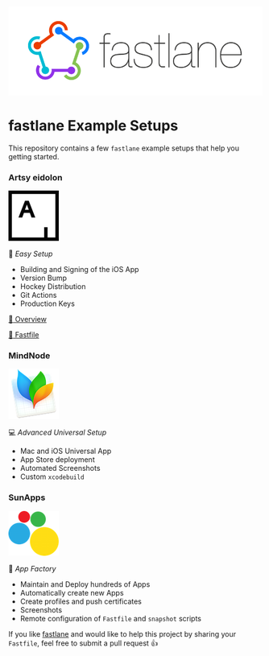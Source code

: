 <h3 align="center">
  <img src="Logos/fastlane_text.png" alt="fastlane Logo" />
</h3>

fastlane Example Setups
=======================

This repository contains a few `fastlane` example setups that help you getting started.

### Artsy eidolon
![Artsy](Logos/Artsy.png)

:green_heart: *Easy Setup*

- Building and Signing of the iOS App
- Version Bump
- Hockey Distribution
- Git Actions
- Production Keys

[:hamburger: Overview](/Artsy/eidolon)

[:hamburger: Fastfile](/Artsy/eidolon/Fastfile)


### MindNode
![MindNode](Logos/MindNode.png)

:computer: *Advanced Universal Setup*

- Mac and iOS Universal App
- App Store deployment
- Automated Screenshots
- Custom `xcodebuild`

### SunApps
![SunApps](Logos/SunApps.png)

:wrench: *App Factory*

- Maintain and Deploy hundreds of Apps
- Automatically create new Apps
- Create profiles and push certificates
- Screenshots
- Remote configuration of `Fastfile` and `snapshot` scripts

If you like [fastlane](https://fastlane.tools) and would like to help this project by sharing your `Fastfile`, feel free to submit a pull request :+1:

